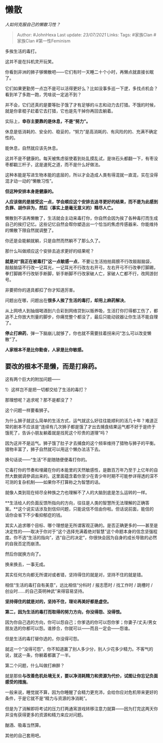 # 懒散
*人如何克服自己的懒散习性？*

> Author: #JohnHexa
Last update: *23/07/2021* 
Links:
Tags:  #家族Clan #家族Clan #第一性Feminism



多挨生活的毒打。

这并不是在抖机灵开玩笑。

你看到非洲的狮子够懒散吧——它们有时一天睡二十个小时，再懒点就直接长眠了。

它们如果更勤劳一点岂不是可以活得更好么？比如没事多巡一下逻，多找点机会？看到羊了多跑一跑，凭啥说一定追不到？

并不会，它们还真的是要等肚子饿了才有足够的斗志和动力去打猎。不饿的时候，就是你拿棍子赶着它去打猎，它也是先干掉你再回去躺着。

实际上，**幸存主要靠的是休息，不是“努力”。**

休息是低消耗的、安全的、稳妥的，“努力”是高消耗的、有风险的的、充满不确定性的。

能休息，自然就应该先休息。

这并不是不健康的。每天被焦虑驱使着到处乱摸乱试，是块石头都翻一下，有枣没枣都戳三杆子，这是速死之道，而不是什么好做法。

这种本能是写进生物本能的底层的，所以才会造成人类有得混就一直混，实在没得混才动一动的“懒散习性”。

**但这种安排本身是健康的。**

**人应该做的是接受这一点，学会顺应这个安排去追寻更好的结果，而不是为此感到负罪、胡作非为，然后（事实上是毫无意义的）精尽人亡。**

懒散到不该再懒散了，生活就会主动来毒打你，你自然会因为挨了各种毒打而生成自己的挨打记忆。这些记忆自然会帮你塑造出一个恰当的焦虑传感器来、你能维持的懒散下限自然就调整了。

你还是会能躺就躺，只是自然而然躺不了那么久了。

那什么叫做顺应这个安排去追求更好的结果呢？

**就是对“我正在被毒打”这一点敏感一点**，不要让生活拍拍肩膀不行改敲敲脑袋，敲敲脑袋不行改一记耳光，一记耳光不行改左右开弓，左右开弓不行改拳打脚踢，拳打脚踢不行改斩手断脚，斩手断脚不行改家破人亡，家破人亡都不行，改网游封号。

非要把你的道具都扣了你才知道厉害。

问题出在哪，问题出在**很多人挨了生活的毒打，却用上麻药解决**。

从上网喷人到抽烟喝酒到六合彩到网络贷到以贩养吸，生活打你打得都工伤了，都追不上你放大剂量的脚步，你痛觉整个都没了，最后只能动锐器让你生活不能自理了。

**停止打麻药**，弹一下脑崩儿就够了，你也就不需要拄着拐来问“怎么可以改变懒散”了。

**人家根本不是比你勤奋，人家是比你敏感。**

**要改的根本不是懒，而是打麻药。**
-------------------

这有两个巨大的附加问题——

1）这样岂不是把一切都交给了生活的毒打？

那理想呢？追求呢？那不是都没了？

这个问题一样要看狮子。

为什么狮子就这么简单的生活方式，运气就这么好往往能顺利的活几十年？难道正常的剧本不应该是“连续有几次狮子都是饿了才出去捕食结果运气都不好于是终于饿死了，告诉小朋友躺着就是找死这个珍贵的道理”吗？

因为这并不是运气。狮子饿了肚子才去捕食的这个频率维持了猎物与狮子的平衡。猎物丰富了，狮子自然就可以用这个懒办法活下去。

换句话说——“生活”不是随随便便毒打你的。

它毒打你的节奏和埋藏在你的本能里的天然敏感性，是数百万年乃至于上亿年的自然大数据调參调出来的。这里面蕴含着你至少在青少年时期不可能参详得透的深不可测的复杂机制——如果你不打算称之为智慧的话。

就像人类到现在倾尽全种族之力也理解不了人的大脑到底是怎么运转的一样。

**生活给人的负面反馈所指向的方向，往往是人类的智慧所无法理解的正确答案。**这个说实话涉及到信仰问题，只能说信不信由你啦。但话说前面，能信的话你会省下不少看抑郁症的钱。

其实人追求哪个目标、哪个理想是无所谓客观正确的。是否正确更多的——甚至是决定性的——取决于你对于“这个选择充满着绝对智慧”这个命题本身的信念坚强程度。你不选“生活的指向”，选“自己的决定”，你很快会因为自身的成长导致的必然的自我否定而崩溃。

然后你就换方向了。

换来换去，一事无成。

其实任何方向都无所谓对或者错，坚持得住的就是对，坚持不住的就是错。

相信“生活的毒打自有美意”，远比相信“分科时 / 报志愿时 / 找工作时 / 跳槽时 / 创业时……的自己英明神武”来得容易坚持。

**坚持得住的就是对的，坚持不住，理论再美好都是虚空。**

**第二，因为生活的毒打而取得的努力方向，你没得怨、没得恨。**

因为你自己选的方向，你可以怨自己；你爹选的你可以怨你爹；你妻子/丈夫/男女朋友选的你都可以怨。谁掺合，你就可以——而且一定会——怨谁。

但是生活的毒打替你选的，你没得可怨。

就这一个“没得可怨”，你不知道赢了别人多少分，别人少花多少精力。不客气的说，就这一条，你躺着都赢了一半。

第二个问题，什么叫做打麻醉？

就是那些**与改善危机处境无关，要以净消耗精力和资源为代价，试图让你忘记负面感受的措施**。

一般来说，睡觉就不算，因为你睡醒了会精力更充沛，会给你应对危机带来更好的条件，于是它就不是“精力与资源的净消耗”。

但是为了消解即将考试的压力打两通宵游戏转移注意力就算——因为打完这两天你并没有获得更多的资源和精力来应对问题。

酗酒、吸毒当然算。

其他的自己套用吧。



